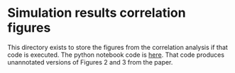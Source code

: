 Simulation results correlation figures
=====================

This directory exists to store the figures from the correlation analysis if that code is executed. The python notebook code is [here](https://github.com/bryanmayer/pkpd-bnab-project/tree/main/code/python). That code produces unannotated versions of Figures 2 and 3 from the paper.